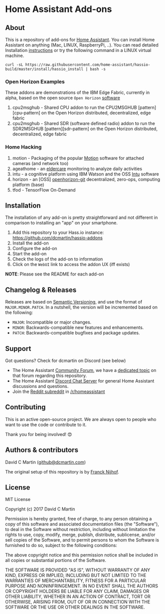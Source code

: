 # Home Assistant Add-ons

## About

This is a repository of add-ons for [Home Assistant][homeassistantio]. You can install Home Assistant on anything (Mac, LINUX, RaspberryPi, ..).
You can read detailed Installation [instructions][hassio-install] or try the following command in a LINUX virtual machine.
```
curl -sL https://raw.githubusercontent.com/home-assistant/hassio-build/master/install/hassio_install | bash -s
```

### Open Horizon Examples

These addons are demonstrations of the IBM Edge Fabric, currently in alpha, based on the open source `Open Horizon` [software][openhorizon-git]

1. cpu2msghub - Shared CPU addon to run the CPU2MSGHUB [pattern][cpu-pattern] on the Open Horizon distributed, decentralized, edge fabric
1. cpu2msghub - Shared SDR (software defined radio) addon to run the SDR2MSGHUB [pattern][sdr-pattern] on the Open Horizon distributed, decentralized, edge fabric

### Home Hacking

1. motion - Packaging of the popular [Motion][motion-url] software for attached cameras (and network too)
1. ageathome - an [eldercare][ageathome] monitoring to analyze daily activities
1. intu - a cognitive platform using IBM Watson and the OSS [Intu][intu-url] software
1. horizon - an [OSS] [openhorizon-git] decentralized, zero-ops, computing platform (base)
1. tfod - TensorFlow On-Demand

## Installation

The installation of any add-on is pretty straightforward and not different in
comparison to installing an "app" on your smartphone.

1. Add this repository to your Hass.io instance: https://github.com/dcmartin/hassio-addons
1. Install the add-on 
1. Configure the add-on 
1. Start the add-on
1. Check the logs of the add-on to information
1. Click on the `WebUI` link to access the addon UX (iff exists)

**NOTE**: Please see the README for each add-on

## Changelog & Releases

Releases are based on [Semantic Versioning][semver], and use the format
of ``MAJOR.MINOR.PATCH``. In a nutshell, the version will be incremented
based on the following:

- ``MAJOR``: Incompatible or major changes.
- ``MINOR``: Backwards-compatible new features and enhancements.
- ``PATCH``: Backwards-compatible bugfixes and package updates.

## Support

Got questions?  Check for dcmartin on Discord (see below)

- The Home Assistant [Community Forum][forum], we have a
  [dedicated topic][forum] on that forum regarding this repository.
- The Home Assistant [Discord Chat Server][discord] for general Home Assistant
  discussions and questions.
- Join the [Reddit subreddit][reddit] in [/r/homeassistant][reddit]

## Contributing

This is an active open-source project. We are always open to people who want to
use the code or contribute to it.

Thank you for being involved! :heart_eyes:

## Authors & contributors

David C Martin (github@dcmartin.com)

The original setup of this repository is by [Franck Nijhof][frenck].

## License

MIT License

Copyright (c) 2017 David C Martin

Permission is hereby granted, free of charge, to any person obtaining a copy
of this software and associated documentation files (the "Software"), to deal
in the Software without restriction, including without limitation the rights
to use, copy, modify, merge, publish, distribute, sublicense, and/or sell
copies of the Software, and to permit persons to whom the Software is
furnished to do so, subject to the following conditions:

The above copyright notice and this permission notice shall be included in all
copies or substantial portions of the Software.

THE SOFTWARE IS PROVIDED "AS IS", WITHOUT WARRANTY OF ANY KIND, EXPRESS OR
IMPLIED, INCLUDING BUT NOT LIMITED TO THE WARRANTIES OF MERCHANTABILITY,
FITNESS FOR A PARTICULAR PURPOSE AND NONINFRINGEMENT. IN NO EVENT SHALL THE
AUTHORS OR COPYRIGHT HOLDERS BE LIABLE FOR ANY CLAIM, DAMAGES OR OTHER
LIABILITY, WHETHER IN AN ACTION OF CONTRACT, TORT OR OTHERWISE, ARISING FROM,
OUT OF OR IN CONNECTION WITH THE SOFTWARE OR THE USE OR OTHER DEALINGS IN THE
SOFTWARE.

[buymeacoffee-shield]: https://www.buymeacoffee.com/assets/img/guidelines/download-assets-sm-2.svg
[buymeacoffee]: https://www.buymeacoffee.com/dcmartin
[commits-shield]: https://img.shields.io/github/commit-activity/y/hassio-addons/addon-motion.svg
[commits]: https://github.com/dcmartin/hassio-addons/addon-motion/commits/master
[contributors]: https://github.com/dcmartin/hassio-addons/addon-motion/graphs/contributors
[discord-shield]: https://img.shields.io/discord/330944238910963714.svg
[discord]: https://discord.gg/c5DvZ4e
[forum-shield]: https://img.shields.io/badge/community-forum-brightgreen.svg
[forum]: https://community.home-assistant.io/t/repository-community-hass-io-add-ons/24705?u=frenck
[frenck]: https://github.com/frenck
[dcmartin]: https://github.com/dcmartin
[keepchangelog]: http://keepachangelog.com/en/1.0.0/
[license-shield]: https://img.shields.io/github/license/hassio-addons/addon-motion.svg
[maintenance-shield]: https://img.shields.io/maintenance/yes/2018.svg
[project-stage-shield]: https://img.shields.io/badge/project%20stage-production%20ready-brightgreen.svg
[reddit]: https://reddit.com/r/homeassistant
[releases-shield]: https://img.shields.io/github/release/hassio-addons/addon-motion.svg
[releases]: https://github.com/dcmartin/hassio-addons/addon-motion/releases
[repository]: https://github.com/dcmartin/hassio-addons/repository
[semver]: http://semver.org/spec/v2.0.0.html
[homeassistantio]: https://www.home-assistant.io/
[hassio-install]: https://www.home-assistant.io/hassio/installation/
[openhorizon-git]: https://github.com/open-horizon/
[ageathome]: http://age-at-home.mybluemix.net
[motion-url]: https://motion-project.github.io/ 
[intu-url]: https://github.com/watson-intu
